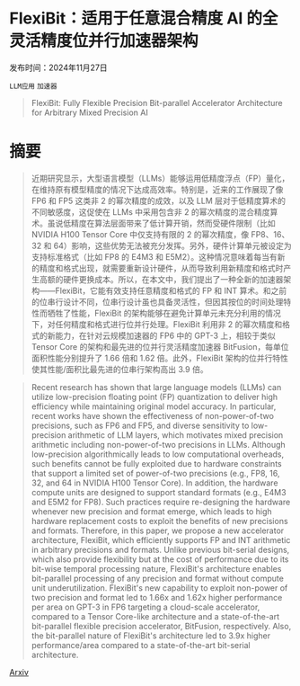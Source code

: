 # FlexiBit：适用于任意混合精度 AI 的全灵活精度位并行加速器架构

发布时间：2024年11月27日

`LLM应用` `加速器`

> FlexiBit: Fully Flexible Precision Bit-parallel Accelerator Architecture for Arbitrary Mixed Precision AI

# 摘要

> 近期研究显示，大型语言模型（LLMs）能够运用低精度浮点（FP）量化，在维持原有模型精度的情况下达成高效率。特别是，近来的工作展现了像 FP6 和 FP5 这类非 2 的幂次精度的成效，以及 LLM 层对于低精度算术的不同敏感度，这促使在 LLMs 中采用包含非 2 的幂次精度的混合精度算术。虽说低精度在算法层面带来了低计算开销，然而受硬件限制（比如 NVIDIA H100 Tensor Core 中仅支持有限的 2 的幂次精度，像 FP8、16、32 和 64）影响，这些优势无法被充分发挥。另外，硬件计算单元被设定为支持标准格式（比如 FP8 的 E4M3 和 E5M2）。这种情况意味着每当有新的精度和格式出现，就需要重新设计硬件，从而导致利用新精度和格式时产生高额的硬件更换成本。所以，在本文中，我们提出了一种全新的加速器架构——FlexiBit，它能有效支持任意精度和格式的 FP 和 INT 算术。和之前的位串行设计不同，位串行设计虽也具备灵活性，但因其按位的时间处理特性而牺牲了性能，FlexiBit 的架构能够在避免计算单元未充分利用的情况下，对任何精度和格式进行位并行处理。FlexiBit 利用非 2 的幂次精度和格式的新能力，在针对云规模加速器的 FP6 中的 GPT-3 上，相较于类似 Tensor Core 的架构和最先进的位并行灵活精度加速器 BitFusion，每单位面积性能分别提升了 1.66 倍和 1.62 倍。此外，FlexiBit 架构的位并行特性使其性能/面积比最先进的位串行架构高出 3.9 倍。

> Recent research has shown that large language models (LLMs) can utilize low-precision floating point (FP) quantization to deliver high efficiency while maintaining original model accuracy. In particular, recent works have shown the effectiveness of non-power-of-two precisions, such as FP6 and FP5, and diverse sensitivity to low-precision arithmetic of LLM layers, which motivates mixed precision arithmetic including non-power-of-two precisions in LLMs. Although low-precision algorithmically leads to low computational overheads, such benefits cannot be fully exploited due to hardware constraints that support a limited set of power-of-two precisions (e.g., FP8, 16, 32, and 64 in NVIDIA H100 Tensor Core). In addition, the hardware compute units are designed to support standard formats (e.g., E4M3 and E5M2 for FP8). Such practices require re-designing the hardware whenever new precision and format emerge, which leads to high hardware replacement costs to exploit the benefits of new precisions and formats. Therefore, in this paper, we propose a new accelerator architecture, FlexiBit, which efficiently supports FP and INT arithmetic in arbitrary precisions and formats. Unlike previous bit-serial designs, which also provide flexibility but at the cost of performance due to its bit-wise temporal processing nature, FlexiBit's architecture enables bit-parallel processing of any precision and format without compute unit underutilization. FlexiBit's new capability to exploit non-power of two precision and format led to 1.66x and 1.62x higher performance per area on GPT-3 in FP6 targeting a cloud-scale accelerator, compared to a Tensor Core-like architecture and a state-of-the-art bit-parallel flexible precision accelerator, BitFusion, respectively. Also, the bit-parallel nature of FlexiBit's architecture led to 3.9x higher performance/area compared to a state-of-the-art bit-serial architecture.

[Arxiv](https://arxiv.org/abs/2411.18065)